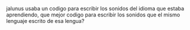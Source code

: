 jalunus usaba un codigo para escribir los sonidos del idioma que estaba aprendiendo, que mejor codigo para escribir los sonidos que el mismo lenguaje escrito de esa lengua?